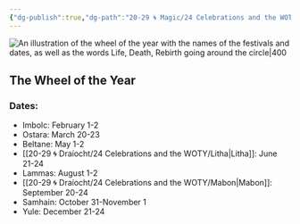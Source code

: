 ```yaml
---
{"dg-publish":true,"dg-path":"20-29 🌀 Magic/24 Celebrations and the WOTY/24 Celebrations and the WOTY.md","dg-permalink":"woty","permalink":"/woty/","title":"Wheel of the Year","tags":["🌀draíocht","🌀draíocht/woty"],"noteIcon":"","created":"2023-09-04T20:01:52","updated":"2023-09-08T13:17:34.996-04:00"}
---
```



![An illustration of the wheel of the year with the names of the festivals and dates, as well as the words Life, Death, Rebirth going around the circle|400](https://i.imgur.com/U65inkn.jpg)
## The Wheel of the Year

### Dates:
- Imbolc: February 1-2
- Ostara: March 20-23
- Beltane: May 1-2
- [[20-29 🌀 Draíocht/24 Celebrations and the WOTY/Litha\|Litha]]: June 21-24
- Lammas: August 1-2
- [[20-29 🌀 Draíocht/24 Celebrations and the WOTY/Mabon\|Mabon]]: September 20-24
- Samhain: October 31-November 1
- Yule: December 21-24